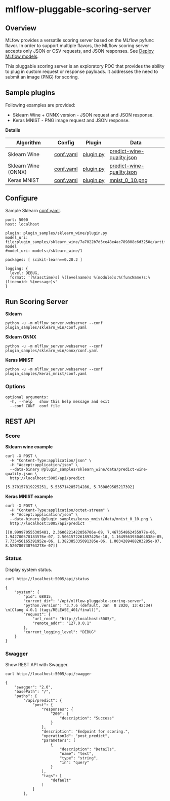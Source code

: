 # mlflow-pluggable-scoring-server

## Overview

MLfow provides a versatile scoring server based on the MLflow pyfunc flavor. In order to support multiple flavors, the MLflow scoring server accepts only JSON or CSV requests, and JSON responses.  See [Deploy MLflow models](https://mlflow.org/docs/latest/models.html#deploy-mlflow-models).

This pluggable scoring server is an exploratory POC that provides the ability to plug in custom request or response payloads.
It addresses the need to submit an image (PNG) for scoring.

## Sample plugins

Following examples are provided:
* Sklearn Wine + ONNX version - JSON request and JSON response.
* Keras MNIST - PNG image request and JSON response.

**Details**

|Algorithm | Config | Plugin | Data |
|-----|----------|---------|---|
| Sklearn Wine | [conf.yaml](plugin_samples/sklearn_wine/conf.yaml) | [plugin.py](plugin_samples/sklearn_wine/plugin.py) | [predict-wine-quality.json](plugin_samples/sklearn_wine/data/predict-wine-quality.json) |
| Sklearn Wine (ONNX)| [conf.yaml](plugin_samples/sklearn_wine/onnx/conf.yaml) | [plugin.py](plugin_samples/sklearn_wine/onnx/plugin.py) | [predict-wine-quality.json](plugin_samples/sklearn_wine/data/predict-wine-quality.json) |
| Keras MNIST | [conf.yaml](plugin_samples/keras_mnist/conf.yaml) | [plugin.py](plugin_samples/keras_mnist/plugin.py) | [mnist_0_10.png](plugin_samples/keras_mnist/data/mnist_0_10.png) |

## Configure

Sample Sklearn [conf.yaml](plugin_samples/sklearn_wine/conf.yaml).
```
port: 5000
host: localhost

plugin: plugin_samples/sklearn_wine/plugin.py
model_uri: file:plugin_samples/sklearn_wine/7a7022b7d5ce48e4ac789808c6d3250e/artifacts/sklearn-model
#model_uri: models:/sklearn_wine/1

packages: [ scikit-learn==0.20.2 ]

logging: {
  level: DEBUG,
  format: '[%(asctime)s] %(levelname)s %(module)s:%(funcName)s:%(lineno)d: %(message)s'
}
```

## Run Scoring Server

**Sklearn**
```
python -u -m mlflow_server.webserver --conf plugin_samples/sklearn_win/conf.yaml
```

**Sklearn ONNX**
```
python -u -m mlflow_server.webserver --conf plugin_samples/sklearn_win/onnx/conf.yaml
```

**Keras MNIST**
```
python -u -m mlflow_server.webserver --conf plugin_samples/keras_mnist/conf.yaml
```

### Options
```
optional arguments:
  -h, --help   show this help message and exit
  --conf CONF  conf file
```


## REST API

### Score

**Sklearn wine example**
```
curl -X POST \
  -H "Content-Type:application/json" \
  -H "Accept:application/json" \
  --data-binary @plugin_samples/sklearn_wine/data/predict-wine-quality.json \
  http://localhost:5005/api/predict
```
```
[5.370157819225251, 5.535714285714286, 5.760869565217392]
```

**Keras MNIST example**
```
curl -X POST \
  -H "Content-Type:application/octet-stream" \
  -H "Accept:application/json" \
  --data-binary @plugin_samples/keras_mnist/data/mnist_0_10.png \
  http://localhost:5005/api/predict
```
```
[[0.999970555305481, 2.3606221422056706e-09, 7.467354862455977e-06, 1.942700578183576e-07, 2.5061572261897425e-10, 1.1649563930404838e-05, 7.735456165391952e-06, 1.382385335091385e-06, 1.0034289488203285e-07, 8.520780738763278e-07]]
```

### Status

Display system status.

```
curl http://localhost:5005/api/status
```
```
{
    "system": {
        "pid": 68015,
        "current_dir": "/opt/mlflow-pluggable-scoring-server",
        "python.version": "3.7.6 (default, Jan  8 2020, 13:42:34) \n[Clang 4.0.1 (tags/RELEASE_401/final)]",
        "request": {
            "url_root": "http://localhost:5005/",
            "remote_addr": "127.0.0.1"
        },
        "current_logging_level": "DEBUG"
    }
}
```

### Swagger

Show REST API with Swagger.

```
curl http://localhost:5005/api/swagger
```
```
{
    "swagger": "2.0",
    "basePath": "/",
    "paths": {
        "/api/predict": {
            "post": {
                "responses": {
                    "200": {
                        "description": "Success"
                    }
                },
                "description": "Endpoint for scoring.",
                "operationId": "post_predict",
                "parameters": [
                    {
                        "description": "Details",
                        "name": "text",
                        "type": "string",
                        "in": "query"
                    }
                ],
                "tags": [
                    "default"
                ]
            }
        },
```
